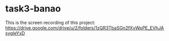 # task3-banao
This is the screen recording of this project: https://drive.google.com/drive/u/2/folders/1zQR3TbaSGn2fXvWpPE_EVhJAsygIeYxD
